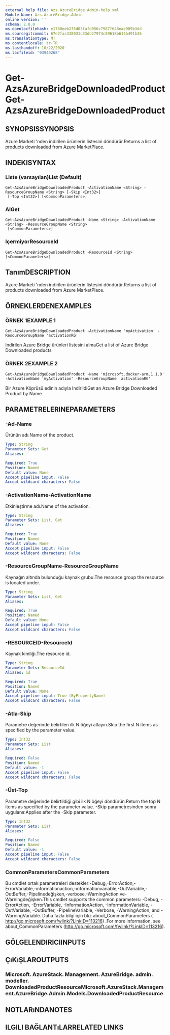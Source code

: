 ```yaml
---
external help file: Azs.AzureBridge.Admin-help.xml
Module Name: Azs.AzureBridge.Admin
online version: ''
schema: 2.0.0
ms.openlocfilehash: e1780eeb2f5d03fafd056c7987f648eae989b3dd
ms.sourcegitcommit: 67e2fac338031c33db27974c89618b614b491b36
ms.translationtype: MT
ms.contentlocale: tr-TR
ms.lasthandoff: 10/22/2020
ms.locfileid: "93940268"
---
```

# <span data-ttu-id="c0a33-101">Get-AzsAzureBridgeDownloadedProduct</span><span class="sxs-lookup"><span data-stu-id="c0a33-101">Get-AzsAzureBridgeDownloadedProduct</span></span>

## <span data-ttu-id="c0a33-102">SYNOPSIS</span><span class="sxs-lookup"><span data-stu-id="c0a33-102">SYNOPSIS</span></span>
<span data-ttu-id="c0a33-103">Azure Marketi 'nden indirilen ürünlerin listesini döndürür.</span><span class="sxs-lookup"><span data-stu-id="c0a33-103">Returns a list of products downloaded from Azure MarketPlace.</span></span>

## <span data-ttu-id="c0a33-104">INDEKI</span><span class="sxs-lookup"><span data-stu-id="c0a33-104">SYNTAX</span></span>

### <span data-ttu-id="c0a33-105">Liste (varsayılan)</span><span class="sxs-lookup"><span data-stu-id="c0a33-105">List (Default)</span></span>
```
Get-AzsAzureBridgeDownloadedProduct -ActivationName <String> -ResourceGroupName <String> [-Skip <Int32>]
 [-Top <Int32>] [<CommonParameters>]
```

### <span data-ttu-id="c0a33-106">Al</span><span class="sxs-lookup"><span data-stu-id="c0a33-106">Get</span></span>
```
Get-AzsAzureBridgeDownloadedProduct -Name <String> -ActivationName <String> -ResourceGroupName <String>
 [<CommonParameters>]
```

### <span data-ttu-id="c0a33-107">Içermiyor</span><span class="sxs-lookup"><span data-stu-id="c0a33-107">ResourceId</span></span>
```
Get-AzsAzureBridgeDownloadedProduct -ResourceId <String> [<CommonParameters>]
```

## <span data-ttu-id="c0a33-108">Tanım</span><span class="sxs-lookup"><span data-stu-id="c0a33-108">DESCRIPTION</span></span>
<span data-ttu-id="c0a33-109">Azure Marketi 'nden indirilen ürünlerin listesini döndürür.</span><span class="sxs-lookup"><span data-stu-id="c0a33-109">Returns a list of products downloaded from Azure MarketPlace.</span></span>

## <span data-ttu-id="c0a33-110">ÖRNEKLERDEN</span><span class="sxs-lookup"><span data-stu-id="c0a33-110">EXAMPLES</span></span>

### <span data-ttu-id="c0a33-111">ÖRNEK 1</span><span class="sxs-lookup"><span data-stu-id="c0a33-111">EXAMPLE 1</span></span>
```
Get-AzsAzureBridgeDownloadedProduct -ActivationName 'myActivation' -ResourceGroupName 'activationRG'
```

<span data-ttu-id="c0a33-112">Indirilen Azure Bridge ürünleri listesini alma</span><span class="sxs-lookup"><span data-stu-id="c0a33-112">Get a list of Azure Bridge Downloaded products</span></span>

### <span data-ttu-id="c0a33-113">ÖRNEK 2</span><span class="sxs-lookup"><span data-stu-id="c0a33-113">EXAMPLE 2</span></span>
```
Get-AzsAzureBridgeDownloadedProduct -Name 'microsoft.docker-arm.1.1.0' -ActivationName 'myActivation' -ResourceGroupName 'activationRG'
```

<span data-ttu-id="c0a33-114">Bir Azure Köprüsü edinin adıyla Indirildi</span><span class="sxs-lookup"><span data-stu-id="c0a33-114">Get an Azure Bridge Downloaded Product by Name</span></span>

## <span data-ttu-id="c0a33-115">PARAMETRELERINE</span><span class="sxs-lookup"><span data-stu-id="c0a33-115">PARAMETERS</span></span>

### <span data-ttu-id="c0a33-116">-Ad</span><span class="sxs-lookup"><span data-stu-id="c0a33-116">-Name</span></span>
<span data-ttu-id="c0a33-117">Ürünün adı.</span><span class="sxs-lookup"><span data-stu-id="c0a33-117">Name of the product.</span></span>

```yaml
Type: String
Parameter Sets: Get
Aliases:

Required: True
Position: Named
Default value: None
Accept pipeline input: False
Accept wildcard characters: False
```

### <span data-ttu-id="c0a33-118">-ActivationName</span><span class="sxs-lookup"><span data-stu-id="c0a33-118">-ActivationName</span></span>
<span data-ttu-id="c0a33-119">Etkinleştirme adı.</span><span class="sxs-lookup"><span data-stu-id="c0a33-119">Name of the activation.</span></span>

```yaml
Type: String
Parameter Sets: List, Get
Aliases:

Required: True
Position: Named
Default value: None
Accept pipeline input: False
Accept wildcard characters: False
```

### <span data-ttu-id="c0a33-120">-ResourceGroupName</span><span class="sxs-lookup"><span data-stu-id="c0a33-120">-ResourceGroupName</span></span>
<span data-ttu-id="c0a33-121">Kaynağın altında bulunduğu kaynak grubu.</span><span class="sxs-lookup"><span data-stu-id="c0a33-121">The resource group the resource is located under.</span></span>

```yaml
Type: String
Parameter Sets: List, Get
Aliases:

Required: True
Position: Named
Default value: None
Accept pipeline input: False
Accept wildcard characters: False
```

### <span data-ttu-id="c0a33-122">-RESOURCEID</span><span class="sxs-lookup"><span data-stu-id="c0a33-122">-ResourceId</span></span>
<span data-ttu-id="c0a33-123">Kaynak kimliği.</span><span class="sxs-lookup"><span data-stu-id="c0a33-123">The resource id.</span></span>

```yaml
Type: String
Parameter Sets: ResourceId
Aliases: id

Required: True
Position: Named
Default value: None
Accept pipeline input: True (ByPropertyName)
Accept wildcard characters: False
```

### <span data-ttu-id="c0a33-124">-Atla</span><span class="sxs-lookup"><span data-stu-id="c0a33-124">-Skip</span></span>
<span data-ttu-id="c0a33-125">Parametre değerinde belirtilen ilk N öğeyi atlayın.</span><span class="sxs-lookup"><span data-stu-id="c0a33-125">Skip the first N items as specified by the parameter value.</span></span>

```yaml
Type: Int32
Parameter Sets: List
Aliases:

Required: False
Position: Named
Default value: -1
Accept pipeline input: False
Accept wildcard characters: False
```

### <span data-ttu-id="c0a33-126">-Üst</span><span class="sxs-lookup"><span data-stu-id="c0a33-126">-Top</span></span>
<span data-ttu-id="c0a33-127">Parametre değerinde belirtildiği gibi ilk N öğeyi döndürün.</span><span class="sxs-lookup"><span data-stu-id="c0a33-127">Return the top N items as specified by the parameter value.</span></span>
<span data-ttu-id="c0a33-128">-Skip parametresinden sonra uygulanır.</span><span class="sxs-lookup"><span data-stu-id="c0a33-128">Applies after the -Skip parameter.</span></span>

```yaml
Type: Int32
Parameter Sets: List
Aliases:

Required: False
Position: Named
Default value: -1
Accept pipeline input: False
Accept wildcard characters: False
```

### <span data-ttu-id="c0a33-129">CommonParameters</span><span class="sxs-lookup"><span data-stu-id="c0a33-129">CommonParameters</span></span>
<span data-ttu-id="c0a33-130">Bu cmdlet ortak parametreleri destekler:-Debug,-ErrorAction,-ErrorVariable,-ınformationaction,-ınformationvariable,-OutVariable,-OutBuffer,-Pipelinedeğişken,-verbose,-WarningAction ve-Warningdeğişken.</span><span class="sxs-lookup"><span data-stu-id="c0a33-130">This cmdlet supports the common parameters: -Debug, -ErrorAction, -ErrorVariable, -InformationAction, -InformationVariable, -OutVariable, -OutBuffer, -PipelineVariable, -Verbose, -WarningAction, and -WarningVariable.</span></span> <span data-ttu-id="c0a33-131">Daha fazla bilgi için bkz about_CommonParameters ( http://go.microsoft.com/fwlink/?LinkID=113216) .</span><span class="sxs-lookup"><span data-stu-id="c0a33-131">For more information, see about_CommonParameters (http://go.microsoft.com/fwlink/?LinkID=113216).</span></span>

## <span data-ttu-id="c0a33-132">GÖLGELENDIRICI</span><span class="sxs-lookup"><span data-stu-id="c0a33-132">INPUTS</span></span>

## <span data-ttu-id="c0a33-133">ÇıKıŞLAR</span><span class="sxs-lookup"><span data-stu-id="c0a33-133">OUTPUTS</span></span>

### <span data-ttu-id="c0a33-134">Microsoft. AzureStack. Management. AzureBridge. admin. modeller. DownloadedProductResource</span><span class="sxs-lookup"><span data-stu-id="c0a33-134">Microsoft.AzureStack.Management.AzureBridge.Admin.Models.DownloadedProductResource</span></span>

## <span data-ttu-id="c0a33-135">NOTLARıNDA</span><span class="sxs-lookup"><span data-stu-id="c0a33-135">NOTES</span></span>

## <span data-ttu-id="c0a33-136">ILGILI BAĞLANTıLAR</span><span class="sxs-lookup"><span data-stu-id="c0a33-136">RELATED LINKS</span></span>
